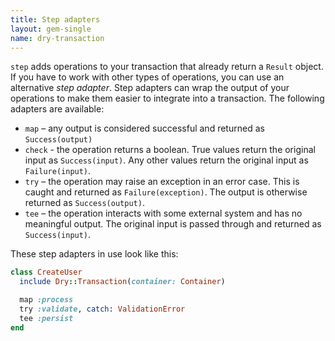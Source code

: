 ```yaml
---
title: Step adapters
layout: gem-single
name: dry-transaction
---
```


`step` adds operations to your transaction that already return a `Result` object. If you have to work with other types of operations, you can use an alternative _step adapter_. Step adapters can wrap the output of your operations to make them easier to integrate into a transaction. The following adapters are available:

- `map` – any output is considered successful and returned as `Success(output)`
- `check` - the operation returns a boolean. True values return the original input as `Success(input)`. Any other values return the original input as `Failure(input)`.
- `try` – the operation may raise an exception in an error case. This is caught and returned as `Failure(exception)`. The output is otherwise returned as `Success(output)`.
- `tee` – the operation interacts with some external system and has no meaningful output. The original input is passed through and returned as `Success(input)`.

These step adapters in use look like this:

```ruby
class CreateUser
  include Dry::Transaction(container: Container)

  map :process
  try :validate, catch: ValidationError
  tee :persist
end
```
